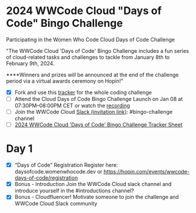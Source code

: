 # 2024 WWCode Cloud "Days of Code" Bingo Challenge				

Participating in the Women Who Code Cloud Days of Code Challenge

"The WWCode Cloud 'Days of Code' Bingo Challenge includes a fun series of cloud-related tasks and challenges to tackle from January 8th to February 9th, 2024.

****Winners and prizes will be announced at the end of the challenge period via a virtual awards ceremony on Hopin!"				


- [x] Fork and use this [tracker](https://github.com/agcdtmr/wwcode-days-of-code-challenge-2024) for the whole coding challenge
- [ ] Attend the Cloud Days of Code Bingo Challenge Launch on Jan 08 at 07:30PM–08:00PM CET or watch the [recording](https://youtu.be/7uhOcPSniIs)
- [ ] Join the WWCode Cloud [Slack (invitation link)](https://join.slack.com/t/wwcodecloud/shared_invite/zt-1ioixiiet-28tflSda49sTjWAJ9zlRTg): #bingo-challenge channel
- [ ] [2024 WWCode Cloud 'Days of Code' Bingo Challenge Tracker Sheet](https://docs.google.com/spreadsheets/d/1GhbEkvdU1TL-RMZ2yjGtgaF0XLhgQ4aVgmtY5iWt0TY/edit#gid=0)

# Day 1

- [x] “Days of Code” Registration	Register here: daysofcode.womenwhocode.dev or https://hopin.com/events/wwcode-days-of-code/registration
- [x] Bonus - Introduction	Join the WWCode Cloud slack channel and introduce yourself in the #introductions channel?
- [x] Bonus - Cloudfluencer!	Motivate someone to join the challenge and WWCode Cloud Slack community
